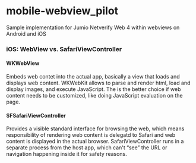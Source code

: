 # mobile-webview_pilot
Sample implementation for Jumio Netverify Web 4 within webviews on Android and iOS

### iOS: WebView vs. SafariViewController

#### WKWebView
Embeds web contet into the actual app, basically a view that loads and displays web content. WKWebKit allows to parse and render html, load and display images, and execute JavaScript. The is the better choice if web content needs to be customized, like doing JavaScript evaluation on the page.

#### SFSafariViewController
Provides a visible standard interface for browsing the web, which means responsibility of rendering web content is delegatd to Safari and web content is displayed in the actual browser. SafariViewController runs in a separate process from the host app, which can't “see” the URL or navigation happening inside it for safety reasons.
